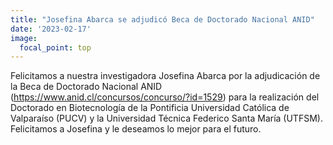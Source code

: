 ```yaml
---
title: "Josefina Abarca se adjudicó Beca de Doctorado Nacional ANID"
date: '2023-02-17'
image:
  focal_point: top
---
```


Felicitamos a nuestra investigadora Josefina Abarca por la adjudicación de la Beca de Doctorado Nacional ANID (https://www.anid.cl/concursos/concurso/?id=1529) para la realización del Doctorado en Biotecnología de la Pontificia Universidad Católica de Valparaíso (PUCV) y la Universidad Técnica Federico Santa María (UTFSM). Felicitamos a Josefina y le deseamos lo mejor para el futuro.

<!--more-->

